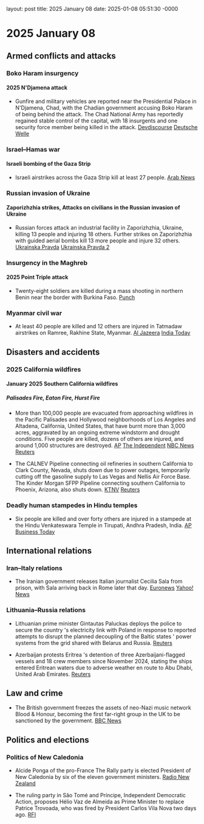 layout: post
title: 2025 January 08
date: 2025-01-08 05:51:30 -0000

# 2025 January 08

## Armed conflicts and attacks

### Boko Haram insurgency

#### 2025 N'Djamena attack

- Gunfire and military vehicles are reported near the Presidential Palace in N'Djamena, Chad, with the Chadian government accusing Boko Haram of being behind the attack. The Chad National Army has reportedly regained stable control of the capital, with 18 insurgents and one security force member being killed in the attack. [Devdiscourse](https://www.devdiscourse.com/article/law-order/3219554-tense-moments-in-ndjamena-gunfire-near-presidential-palace) [Deutsche Welle](https://www.dw.com/en/chad-gunfire-heard-near-presidency-in-ndjamena/a-71251244)

### Israel–Hamas war

#### Israeli bombing of the Gaza Strip

- Israeli airstrikes across the Gaza Strip kill at least 27 people. [Arab News](https://www.arabnews.com/node/2585653/middle-east)

### Russian invasion of Ukraine

#### Zaporizhzhia strikes, Attacks on civilians in the Russian invasion of Ukraine

- Russian forces attack an industrial facility in Zaporizhzhia, Ukraine, killing 13 people and injuring 18 others. Further strikes on Zaporizhzhia with guided aerial bombs kill 13 more people and injure 32 others. [Ukrainska Pravda](https://www.pravda.com.ua/eng/news/2025/01/8/7492571/) [Ukrainska Pravda 2](https://www.pravda.com.ua/eng/news/2025/01/8/7492614/)

### Insurgency in the Maghreb

#### 2025 Point Triple attack

- Twenty-eight soldiers are killed during a mass shooting in northern Benin near the border with Burkina Faso. [Punch](https://punchng.com/28-beninese-soldiers-killed-in-attack-near-burkina-faso-border/)

### Myanmar civil war

- At least 40 people are killed and 12 others are injured in Tatmadaw airstrikes on Ramree, Rakhine State, Myanmar. [Al Jazeera](https://www.aljazeera.com/news/2025/1/11/dozens-killed-in-myanmar-military-air-attack-in-rakhine-state-un) [India Today](https://www.indiatoday.in/world/story/myanmar-army-airstike-12-killed-500-house-destroyed-rakhine-state-2663336-2025-01-11)

## Disasters and accidents

### 2025 California wildfires

#### January 2025 Southern California wildfires

##### Palisades Fire, Eaton Fire, Hurst Fire

- More than 100,000 people are evacuated from approaching wildfires in the Pacific Palisades and Hollywood neighborhoods of Los Angeles and Altadena, California, United States, that have burnt more than 3,000 acres, aggravated by an ongoing extreme windstorm and drought conditions. Five people are killed, dozens of others are injured, and around 1,000 structures are destroyed. [AP](https://apnews.com/live/live-updates-wildfire-los-angeles-palisades) [The Independent](https://www.independent.co.uk/news/world/americas/pacific-palisades-fire-la-california-map-latest-b2675408.html) [NBC News](https://www.nbcnews.com/weather/wildfires/live-blog/live-updates-pacific-palisades-wildfire-rapidly-grows-california-rcna186685) [Reuters](https://www.reuters.com/world/us/palisades-fire-live-tens-thousands-flee-wildfires-rage-los-angeles-2025-01-08/)

- The CALNEV Pipeline connecting oil refineries in southern California to Clark County, Nevada, shuts down due to power outages, temporarily cutting off the gasoline supply to Las Vegas and Nellis Air Force Base. The Kinder Morgan SFPP Pipeline connecting southern California to Phoenix, Arizona, also shuts down. [KTNV](https://www.ktnv.com/news/good-morning-las-vegas/good-morning-las-vegas-fuel-supply-concerns-swirling-as-wildfires-disrupt-california-pipelines) [Reuters](https://www.reuters.com/business/energy/kinder-morgan-fuel-pipelines-shut-due-power-outages-southern-california-2025-01-10/)

### Deadly human stampedes in Hindu temples

- Six people are killed and over forty others are injured in a stampede at the Hindu Venkateswara Temple in Tirupati, Andhra Pradesh, India. [AP](https://apnews.com/article/india-stampede-andhra-pradesh-temple-7855dcf993849b31f78de56f988058e8) [Business Today](https://www.businesstoday.in/india/story/tirupati-stampede-6-dead-40-injured-as-devotees-rush-to-get-tickets-for-vaikunta-dwara-darshanam-460093-2025-01-09)

## International relations

### Iran–Italy relations

- The Iranian government releases Italian journalist Cecilia Sala from prison, with Sala arriving back in Rome later that day. [Euronews](https://www.euronews.com/2025/01/08/tehran-releases-italian-journalist-cecilia-sala-from-prison) [Yahoo! News](https://uk.news.yahoo.com/italian-journalist-cecilia-sala-arrives-040525478.html?guccounter=1)

### Lithuania–Russia relations

- Lithuanian prime minister Gintautas Paluckas deploys the police to secure the country 's electricity link with Poland in response to reported attempts to disrupt the planned decoupling of the Baltic states ' power systems from the grid shared with Belarus and Russia. [Reuters](https://www.reuters.com/world/europe/lithuania-boosts-power-grid-security-ahead-russia-decoupling-2025-01-08/)

- Azerbaijan protests Eritrea 's detention of three Azerbaijani-flagged vessels and 18 crew members since November 2024, stating the ships entered Eritrean waters due to adverse weather en route to Abu Dhabi, United Arab Emirates. [Reuters](https://www.reuters.com/world/azerbaijan-protests-eritrea-over-detention-three-vessels-crews-2025-01-08/)

## Law and crime

- The British government freezes the assets of neo-Nazi music network Blood & Honour, becoming the first far-right group in the UK to be sanctioned by the government. [BBC News](https://www.bbc.co.uk/news/articles/cqjzj4zrppko)

## Politics and elections

### Politics of New Caledonia

- Alcide Ponga of the pro-France The Rally party is elected President of New Caledonia by six of the eleven government ministers. [Radio New Zealand](https://www.rnz.co.nz/international/pacific-news/538534/alcide-ponga-is-new-caledonia-s-new-president)

- The ruling party in São Tomé and Príncipe, Independent Democratic Action, proposes Hélio Vaz de Almeida as Prime Minister to replace Patrice Trovoada, who was fired by President Carlos Vila Nova two days ago. [RFI](https://www.rfi.fr/pt/%C3%A1frica-lus%C3%B3fona/20250108-s%C3%A3o-tom%C3%A9-e-pr%C3%ADncipe-adi-prop%C3%B5e-h%C3%A9lio-almeida-para-novo-primeiro-ministro)